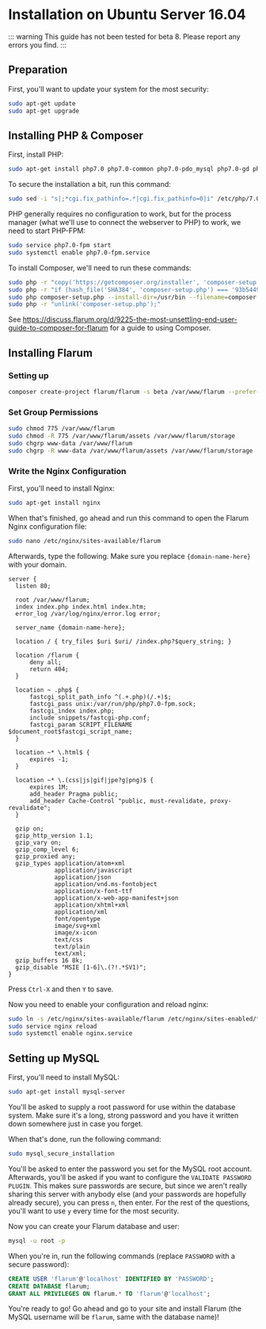 # Installation on Ubuntu Server 16.04

::: warning
This guide has not been tested for beta 8. Please report any errors you find.
:::

## Preparation

First, you'll want to update your system for the most security:

```bash
sudo apt-get update
sudo apt-get upgrade
```

## Installing PHP & Composer

First, install PHP:
```bash
sudo apt-get install php7.0 php7.0-common php7.0-pdo_mysql php7.0-gd php7.0-dom php7.0-mbstring php7.0-json php7.0-fileinfo php7.0-openssl php7.0-tokenizer php7.0-fpm
```
To secure the installation a bit, run this command:
```bash
sudo sed -i "s|;*cgi.fix_pathinfo=.*|cgi.fix_pathinfo=0|i" /etc/php/7.0/fpm/php.ini
```
PHP generally requires no configuration to work, but for the process manager (what we'll use to connect the webserver to PHP) to work, we need to start PHP-FPM:
```bash
sudo service php7.0-fpm start
sudo systemctl enable php7.0-fpm.service
```
To install Composer, we'll need to run these commands:
```bash
sudo php -r "copy('https://getcomposer.org/installer', 'composer-setup.php');"
sudo php -r "if (hash_file('SHA384', 'composer-setup.php') === '93b54496392c062774670ac18b134c3b3a95e5a5e5c8f1a9f115f203b75bf9a129d5daa8ba6a13e2cc8a1da0806388a8') { echo 'Installer verified'; } else { echo 'Installer corrupt'; unlink('composer-setup.php'); } echo PHP_EOL;"
sudo php composer-setup.php --install-dir=/usr/bin --filename=composer
sudo php -r "unlink('composer-setup.php');"
```

See https://discuss.flarum.org/d/9225-the-most-unsettling-end-user-guide-to-composer-for-flarum for a guide to using Composer.

## Installing Flarum

### Setting up 

```bash
composer create-project flarum/flarum -s beta /var/www/flarum --prefer-dist --no-dev
```

### Set Group Permissions

```bash
sudo chmod 775 /var/www/flarum
sudo chmod -R 775 /var/www/flarum/assets /var/www/flarum/storage
sudo chgrp www-data /var/www/flarum
sudo chgrp -R www-data /var/www/flarum/assets /var/www/flarum/storage
```

### Write the Nginx Configuration

First, you'll need to install Nginx:
```bash
sudo apt-get install nginx
```
When that's finished, go ahead and run this command to open the Flarum Nginx configuration file:
```bash
sudo nano /etc/nginx/sites-available/flarum
```

Afterwards, type the following. Make sure you replace `{domain-name-here}` with your domain.

```nginx
server {
  listen 80;
 
  root /var/www/flarum;
  index index.php index.html index.htm;
  error_log /var/log/nginx/error.log error;
  
  server_name {domain-name-here};
  
  location / { try_files $uri $uri/ /index.php?$query_string; }
  
  location /flarum {
      deny all;
      return 404;
  }
  
  location ~ .php$ {
      fastcgi_split_path_info ^(.+.php)(/.+)$;
      fastcgi_pass unix:/var/run/php/php7.0-fpm.sock;
      fastcgi_index index.php;
      include snippets/fastcgi-php.conf;
      fastcgi_param SCRIPT_FILENAME $document_root$fastcgi_script_name;
  }
  
  location ~* \.html$ {
      expires -1;
  }
  
  location ~* \.(css|js|gif|jpe?g|png)$ {
      expires 1M;
      add_header Pragma public;
      add_header Cache-Control "public, must-revalidate, proxy-revalidate";
  }
  
  gzip on;
  gzip_http_version 1.1;
  gzip_vary on;
  gzip_comp_level 6;
  gzip_proxied any;
  gzip_types application/atom+xml
             application/javascript
             application/json
             application/vnd.ms-fontobject
             application/x-font-ttf
             application/x-web-app-manifest+json
             application/xhtml+xml
             application/xml
             font/opentype
             image/svg+xml
             image/x-icon
             text/css
             text/plain
             text/xml;
  gzip_buffers 16 8k;
  gzip_disable "MSIE [1-6]\.(?!.*SV1)";
}
```

Press `Ctrl-X` and then `Y` to save.

Now you need to enable your configuration and reload nginx:
```bash
sudo ln -s /etc/nginx/sites-available/flarum /etc/nginx/sites-enabled/flarum
sudo service nginx reload
sudo systemctl enable nginx.service
```


## Setting up MySQL

First, you'll need to install MySQL:
```bash
sudo apt-get install mysql-server
```

You'll be asked to supply a root password for use within the database system. Make sure it's a long, strong password and you have it written down somewhere just in case you forget.

When that's done, run the following command:
```bash
sudo mysql_secure_installation
```
You'll be asked to enter the password you set for the MySQL root account. Afterwards, you'll be asked if you want to configure the `VALIDATE PASSWORD PLUGIN`. This makes sure passwords are secure, but since we aren't really sharing this server with anybody else (and your passwords are hopefully already secure), you can press `n`, then enter. For the rest of the questions, you'll want to use `y` every time for the most security.

Now you can create your Flarum database and user:
```bash
mysql -u root -p
```
When you're in, run the following commands (replace `PASSWORD` with a secure password):
```sql
CREATE USER 'flarum'@'localhost' IDENTIFIED BY 'PASSWORD';
CREATE DATABASE flarum;
GRANT ALL PRIVILEGES ON flarum.* TO 'flarum'@'localhost';
```
You're ready to go! Go ahead and go to your site and install Flarum (the MySQL username will be `flarum`, same with the database name)!
